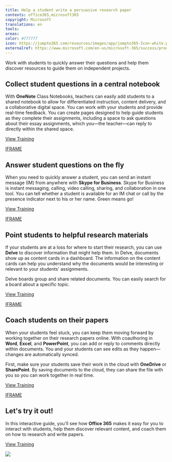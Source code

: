 ```yaml
---
title: Help a student write a persuasive research paper
contexts: office365,microsoft365
copyright: Microsoft
translations: en
tools: 
areas: 
color: #777777
icon: https://jumpto365.com/resources/images/app/jumpto365-Icon-white.png
externalref: https://www.microsoft.com/en-us/microsoft-365/success/productivitylibrary/help-a-student-write-a-persuasive-research-paper
---
```

Work with students to quickly answer their questions and help them discover resources to guide them on independent projects.


## Collect student questions in a central notebook

With **OneNote** Class Notebooks, teachers can easily add students to a shared notebook to allow for differentiated instruction, content delivery, and a collaborative digital space. You can work with your students and provide real-time feedback. You can create pages designed to help guide students as they complete their assignments, including a space to ask questions about their essay assignments, which you—the teacher—can reply to directly within the shared space.

[View Training](http://onenoteineducation.com/en-US/teachers/)

[IFRAME](https://www.microsoft.com/en-us/videoplayer/embed/RE1UF41)

## Answer student questions on the fly

When you need to quickly answer a student, you can send an instant message (IM) from anywhere with **Skype for Business**. Skype for Business is instant messaging, calling, video calling, sharing, and collaboration in one tool. You can tell whether a student is available for an IM chat or call by the presence indicator next to his or her name. Green means go!

[View Training](https://support.office.com/en-US/article/Skype-for-Business-2016-training-eb2081bc-fd0a-4eda-94da-5a39f369ee74)

[IFRAME](https://www.microsoft.com/en-us/videoplayer/embed/RE1UKai)

## Point students to helpful research materials

If your students are at a loss for where to start their research, you can use **Delve** to discover information that might help them. In Delve, documents show up as content cards in a dashboard. The information on the content cards can help you understand why the documents would be interesting or relevant to your students' assignments.

Delve boards group and share related documents. You can easily search for a board about a specific topic.

[View Training](https://support.office.com/en-us/article/How-to-use-the-content-cards-in-Office-Delve-e6157225-0e40-441c-906f-0c82bfee55f3?ui=en-US&rs=en-US&ad=US)

[IFRAME](https://www.microsoft.com/en-us/videoplayer/embed/RE1TjR0)

## Coach students on their papers

When your students feel stuck, you can keep them moving forward by working together on their research papers online. With coauthoring in **Word**, **Excel**, and **PowerPoint**, you can add or reply to comments directly within documents. You and your students can see edits as they happen—changes are automatically synced.

First, make sure your students save their work in the cloud with **OneDrive** or **SharePoint**. By saving documents to the cloud, they can share the file with you so you can work together in real time.

[View Training](https://support.office.com/en-us/article/Co-edit-a-Word-document-with-teammates-f4e988f8-95d5-425c-9e90-d50229ea43a9?ui=en-US&rs=en-US&ad=US)

[IFRAME](https://www.microsoft.com/en-us/videoplayer/embed/RE1UCnb)

## Let's try it out!

In this interactive guide, you'll see how **Office 365** makes it easy for you to interact with students, help them discover relevant content, and coach them on how to research and write papers.

[View Training](http://office365-education.cloudguides.com:80/embed/15x)

![](http://img-prod-cms-rt-microsoft-com.akamaized.net/cms/api/am/imageFileData/RE1MHmN?ver=1673)

